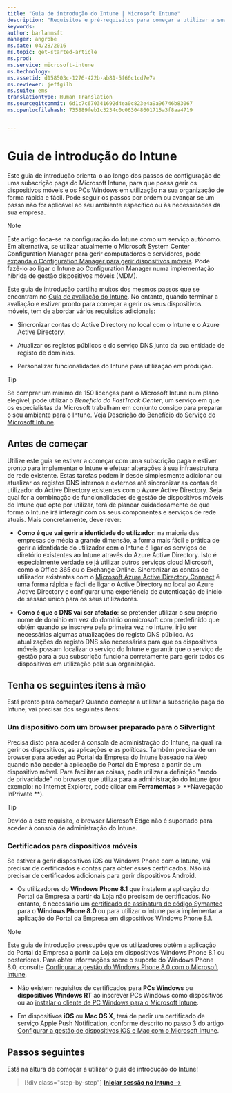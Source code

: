 ```yaml
---
title: "Guia de introdução do Intune | Microsoft Intune"
description: "Requisitos e pré-requisitos para começar a utilizar a sua subscrição do Intune"
keywords: 
author: barlanmsft
manager: angrobe
ms.date: 04/28/2016
ms.topic: get-started-article
ms.prod: 
ms.service: microsoft-intune
ms.technology: 
ms.assetid: d158503c-1276-422b-ab81-5f66c1cd7e7a
ms.reviewer: jeffgilb
ms.suite: ems
translationtype: Human Translation
ms.sourcegitcommit: 6d1c7c670341692d4ea0c823e4a9a96746b83067
ms.openlocfilehash: 735889feb1c3234c0c063048601715a3f8aa4719


---
```



# Guia de introdução do Intune
Este guia de introdução orienta-o ao longo dos passos de configuração de uma subscrição paga do Microsoft Intune, para que possa gerir os dispositivos móveis e os PCs Windows em utilização na sua organização de forma rápida e fácil. Pode seguir os passos por ordem ou avançar se um passo não for aplicável ao seu ambiente específico ou às necessidades da sua empresa.

>[!NOTE]
>Este artigo foca-se na configuração do Intune como um serviço autónomo. Em alternativa, se utilizar atualmente o Microsoft System Center Configuration Manager para gerir computadores e servidores, pode [expanda o Configuration Manager para gerir dispositivos móveis](https://technet.microsoft.com/library/jj884158.aspx). Pode fazê-lo ao ligar o Intune ao Configuration Manager numa implementação híbrida de gestão dispositivos móveis (MDM).

Este guia de introdução partilha muitos dos mesmos passos que se encontram no [Guia de avaliação do Intune](/intune/understand-explore/get-started-with-a-30-day-trial-of-microsoft-intune). No entanto, quando terminar a avaliação e estiver pronto para começar a gerir os seus dispositivos móveis, tem de abordar vários requisitos adicionais:

-   Sincronizar contas do Active Directory no local com o Intune e o Azure Active Directory.

-   Atualizar os registos públicos e do serviço DNS junto da sua entidade de registo de domínios.

-   Personalizar funcionalidades do Intune para utilização em produção.

>[!TIP]
>Se comprar um mínimo de 150 licenças para o Microsoft Intune num plano elegível, pode utilizar o *Benefício do FastTrack Center*, um serviço em que os especialistas da Microsoft trabalham em conjunto consigo para preparar o seu ambiente para o Intune. Veja [Descrição do Benefício do Serviço do Microsoft Intune](https://technet.microsoft.com/library/mt228265.aspx).


## Antes de começar
Utilize este guia se estiver a começar com uma subscrição paga e estiver pronto para implementar o Intune e efetuar alterações à sua infraestrutura de rede existente. Estas tarefas podem ir desde simplesmente adicionar ou atualizar os registos DNS internos e externos até sincronizar as contas de utilizador do Active Directory existentes com o Azure Active Directory. Seja qual for a combinação de funcionalidades de gestão de dispositivos móveis do Intune que opte por utilizar, terá de planear cuidadosamente de que forma o Intune irá interagir com os seus componentes e serviços de rede atuais. Mais concretamente, deve rever:

-   **Como é que vai gerir a identidade do utilizador**: na maioria das empresas de média a grande dimensão, a forma mais fácil e prática de gerir a identidade do utilizador com o Intune é ligar os serviços de diretório existentes ao Intune através do Azure Active Directory. Isto é especialmente verdade se já utilizar outros serviços cloud Microsoft, como o Office 365 ou o Exchange Online. Sincronizar as contas de utilizador existentes com o [Microsoft Azure Active Directory Connect](https://www.microsoft.com/download/details.aspx?id=47594) é uma forma rápida e fácil de ligar o Active Directory no local ao Azure Active Directory e configurar uma experiência de autenticação de início de sessão único para os seus utilizadores.

-   **Como é que o DNS vai ser afetado**: se pretender utilizar o seu próprio nome de domínio em vez do domínio onmicrosoft.com predefinido que obtém quando se inscreve pela primeira vez no Intune, irão ser necessárias algumas atualizações do registo DNS público. As atualizações do registo DNS são necessárias para que os dispositivos móveis possam localizar o serviço do Intune e garantir que o serviço de gestão para a sua subscrição funciona corretamente para gerir todos os dispositivos em utilização pela sua organização.

## Tenha os seguintes itens à mão
Está pronto para começar? Quando começar a utilizar a subscrição paga do Intune, vai precisar dos seguintes itens:

### Um dispositivo com um browser preparado para o Silverlight
Precisa disto para aceder à consola de administração do Intune, na qual irá gerir os dispositivos, as aplicações e as políticas. Também precisa de um browser para aceder ao Portal da Empresa do Intune baseado na Web quando não aceder à aplicação do Portal da Empresa a partir de um dispositivo móvel. Para facilitar as coisas, pode utilizar a definição "modo de privacidade" no browser que utiliza para a administração do Intune (por exemplo: no Internet Explorer, pode clicar em **Ferramentas** &gt; **Navegação InPrivate **).

>[!TIP]
>Devido a este requisito, o browser Microsoft Edge não é suportado para aceder à consola de administração do Intune.


### Certificados para dispositivos móveis
Se estiver a gerir dispositivos iOS ou Windows Phone com o Intune, vai precisar de certificados e contas para obter esses certificados. Não irá precisar de certificados adicionais para gerir dispositivos Android.

- Os utilizadores do **Windows Phone 8.1** que instalem a aplicação do Portal da Empresa a partir da Loja não precisam de certificados. No entanto, é necessário um [certificado de assinatura de código Symantec](https://products.websecurity.symantec.com/orders/enrollment/microsoftCert.do) para o **Windows Phone 8.0** ou para utilizar o Intune para implementar a aplicação do Portal da Empresa em dispositivos Windows Phone 8.1.

>[!NOTE]
>Este guia de introdução pressupõe que os utilizadores obtêm a aplicação do Portal da Empresa a partir da Loja em dispositivos Windows Phone 8.1 ou posteriores. Para obter informações sobre o suporte do Windows Phone 8.0, consulte [Configurar a gestão do Windows Phone 8.0 com o Microsoft Intune](/Intune/deploy-use/set-up-windows-phone-8.0-management-with-microsoft-intune).

- Não existem requisitos de certificados para **PCs Windows** ou **dispositivos Windows RT** ao inscrever PCs Windows como dispositivos ou ao [instalar o cliente de PC Windows para o Microsoft Intune](/intune/deploy-use/install-the-windows-pc-client-with-microsoft-intune).

- Em dispositivos **iOS** ou **Mac OS X**, terá de pedir um certificado de serviço Apple Push Notification, conforme descrito no passo 3 do artigo [Configurar a gestão de dispositivos iOS e Mac com o Microsoft Intune](/intune/deploy-use/set-up-ios-and-mac-management-with-microsoft-intune).

## Passos seguintes
Está na altura de começar a utilizar o guia de introdução do Intune!

>[!div class="step-by-step"]
[**Iniciar sessão no Intune** &rarr;](start-with-a-paid-subscription-to-microsoft-intune-step-1.md)



<!--HONumber=Aug16_HO4-->


